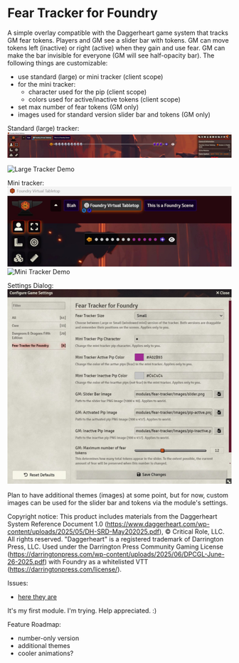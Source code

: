 # Fear Tracker for Foundry
A simple overlay compatible with the Daggerheart game system that tracks GM fear tokens. Players and GM see a slider bar with tokens. GM can move tokens left (inactive) or right (active) when they gain and use fear. GM can make the bar invisible for everyone (GM will see half-opacity bar). The following things are customizable:
- use standard (large) or mini tracker (client scope)
- for the mini tracker:
  - character used for the pip (client scope)
  - colors used for active/inactive tokens (client scope)
- set max number of fear tokens (GM only)
- images used for standard version slider bar and tokens (GM only)

Standard (large) tracker:
![Large Tracker](./screenshots/fear-tracker-1.jpg)

![Large Tracker Demo](./screenshots/fear-tracker-demo-large.gif)

Mini tracker:
![Mini Tracker](./screenshots/fear-tracker-2.jpg)
![Mini Tracker Demo](./screenshots/fear-tracker-demo-small.gif)

Settings Dialog:
![Settings](./screenshots/fear-tracker-3.jpg)

Plan to have additional themes (images) at some point, but for now, custom images can be used for the slider bar and tokens via the module's settings.

Copyright notice:
This product includes materials from the Daggerheart System Reference Document 1.0 (https://www.daggerheart.com/wp-content/uploads/2025/05/DH-SRD-May202025.pdf), © Critical Role, LLC. All rights reserved. "Daggerheart" is a registered trademark of Darrington Press, LLC. Used under the Darrington Press Community Gaming License (https://darringtonpress.com/wp-content/uploads/2025/06/DPCGL-June-26-2025.pdf) with Foundry as a whitelisted VTT (https://darringtonpress.com/license/).

Issues:
- [here they are](https://github.com/andrewbrick/Daggerheart-Fear-Tracker-for-Foundry/issues)

It's my first module. I'm trying. Help appreciated. :)

Feature Roadmap:
- number-only version
- additional themes
- cooler animations? 
